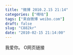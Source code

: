 ```yaml
---
title: "微博 2010.2.15 21:14"
categories: ["嘀咕"]
tags: ["来自微博 weibo.com"]
draft: false
slug: "C882kr"
date: "2010-02-15 21:14:00"
---
```


<p>我爱你。  O网页链接 ​​​​</p>
